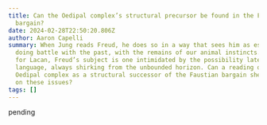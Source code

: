 ```yaml
---
title: Can the Oedipal complex’s structural precursor be found in the Faustian
  bargain?
date: 2024-02-28T22:50:20.806Z
author: Aaron Capelli
summary: When Jung reads Freud, he does so in a way that sees him as essentially
  doing battle with the past, with the remains of our animal instincts. Whereas
  for Lacan, Freud’s subject is one intimidated by the possibility latent in
  language, always shirking from the unbounded horizon. Can a reading of the
  Oedipal complex as a structural successor of the Faustian bargain shed light
  on these issues?
tags: []
---
```

pending
